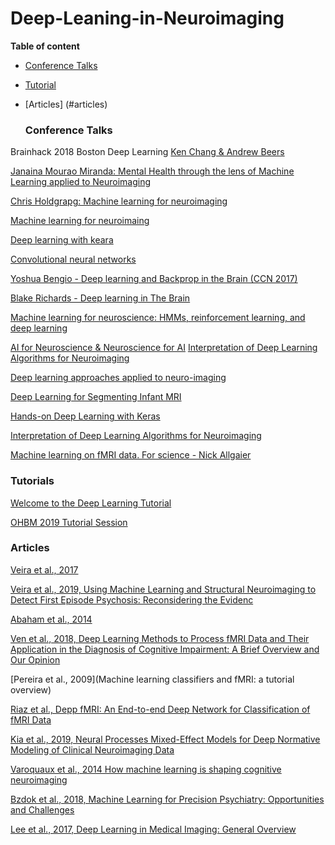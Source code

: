 # Deep-Leaning-in-Neuroimaging

**Table of content**

* [Conference Talks](#conference-talks)


* [Tutorial](#tutorials)

* [Articles] (#articles)

  ### Conference Talks

Brainhack 2018 Boston	Deep Learning [Ken Chang & Andrew Beers](https://www.youtube.com/watch?v=8d1Fx0yFnEU)

[Janaina Mourao Miranda: Mental Health through the lens of Machine Learning applied to Neuroimaging](http://www.cs.ucl.ac.uk/news/article/janaina_mourao_miranda_delivers_inaugural_lecture_on_machine_learning/)

[Chris Holdgrapg: Machine learning for neuroimaging](https://neurohackademy.org/course/machine-learning-for-neuroimaging/)

[Machine learning for neuroimaing](https://neurohackademy.org/course/machine-learning-for-neuroimaging/)

[Deep learning with keara](https://neurohackademy.org/course/deep-learning-with-keras/)

[Convolutional neural networks](https://neurohackademy.github.io/convolutional-neural-networks/)

[Yoshua Bengio - Deep learning and Backprop in the Brain (CCN 2017)](https://www.youtube.com/watch?v=W86H4DpFnLY&t=18s)

[Blake Richards - Deep learning in The Brain](https://www.youtube.com/watch?v=dZwB5Mj-PPM)

[Machine learning for neuroscience: HMMs, reinforcement learning, and deep learning](https://www.youtube.com/watch?v=R4FHOERMAbA)

[AI for Neuroscience & Neuroscience for AI](https://www.youtube.com/watch?v=V_vBHI8y7eU)
[Interpretation of Deep Learning Algorithms for Neuroimaging](https://www.pathlms.com/ohbm/courses/8246/sections/12542/video_presentations/115841)

[Deep learning approaches applied to neuro-imaging](https://www.pathlms.com/ohbm/courses/8246/sections/12542/video_presentations/116076)

[Deep Learning for Segmenting Infant MRI](https://www.pathlms.com/ohbm/courses/8246/sections/12542/video_presentations/115838)

[Hands-on Deep Learning with Keras	](https://www.pathlms.com/ohbm/courses/8246/sections/12542/video_presentations/115840)

[Interpretation of Deep Learning Algorithms for Neuroimaging](https://www.pathlms.com/ohbm/courses/8246/sections/12542/video_presentations/115841)

[Machine learning on fMRI data. For science - Nick Allgaier](https://www.youtube.com/watch?v=p2Vt5fdggwk&list=PLQCyovposs5pQyCrSREYtu1e8uaUVIZOa&index=5)

   ### Tutorials
[Welcome to the Deep Learning Tutorial](http://ufldl.stanford.edu/tutorial/)

[OHBM 2019 Tutorial Session](https://brainhack101.github.io/IntroDL/)


   ### Articles
[Veira et al., 2017](https://www.sciencedirect.com/science/article/pii/S0149763416305176)

[Veira et al., 2019, Using Machine Learning and Structural Neuroimaging to Detect First Episode Psychosis: Reconsidering the Evidenc](https://academic.oup.com/schizophreniabulletin/advance-article/doi/10.1093/schbul/sby189/5365736)

[Abaham et al., 2014](https://www.frontiersin.org/articles/10.3389/fninf.2014.00014/full)

[Ven et al., 2018, Deep Learning Methods to Process fMRI Data and Their Application in the Diagnosis of Cognitive Impairment: A Brief Overview and Our Opinion](https://www.frontiersin.org/articles/10.3389/fninf.2018.00023/full)


[Pereira et al., 2009](Machine learning classifiers and fMRI: a tutorial overview)

[Riaz et al., Depp fMRI: An End-to-end Deep Network for Classification of fMRI Data](http://gregslabaugh.net/publications/Riaz_ISBI2018.pdf)

[Kia et al., 2019, Neural Processes Mixed-Effect Models for Deep Normative
Modeling of Clinical Neuroimaging Data](https://arxiv.org/pdf/1812.04998.pdf)

[Varoquaux et al., 2014 How machine learning is shaping cognitive neuroimaging](https://gigascience.biomedcentral.com/articles/10.1186/2047-217X-3-28)

[Bzdok et al., 2018, Machine Learning for Precision Psychiatry: Opportunities and Challenges](https://www.biologicalpsychiatrycnni.org/article/S2451-9022(17)30206-9/fulltext)

[Lee et al., 2017, Deep Learning in Medical Imaging: General Overview](https://www.kjronline.org/DOIx.php?id=10.3348/kjr.2017.18.4.570)




